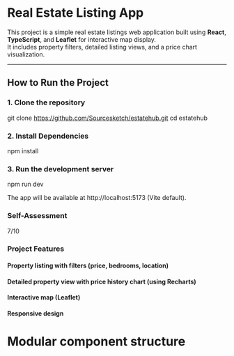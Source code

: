 # Real Estate Listing App

This project is a simple real estate listings web application built using **React**, **TypeScript**, and **Leaflet** for interactive map display.  
It includes property filters, detailed listing views, and a price chart visualization.

---

## How to Run the Project

### 1. Clone the repository
git clone https://github.com/Sourcesketch/estatehub.git
cd estatehub

### 2. Install Dependencies

npm install

### 3. Run the development server

npm run dev 

The app will be available at http://localhost:5173 (Vite default).

### Self-Assessment 
 7/10 


### Project Features

#### Property listing with filters (price, bedrooms, location) 

#### Detailed property view with price history chart (using Recharts)

#### Interactive map (Leaflet)

#### Responsive design

# Modular component structure
